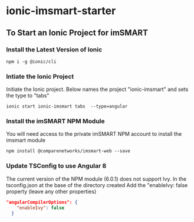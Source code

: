 # ionic-imsmart-starter
 
## To Start an Ionic Project for imSMART

### Install the Latest Version of Ionic

```console
npm i -g @ionic/cli
```

### Intiate the Ionic Project
Initiate the Ionic project. Below names the project "ionic-imsmart" and sets the type to "tabs"

```console
ionic start ionic-imsmart tabs  --type=angular
```

### Install the imSMART NPM Module
You will need access to the private imSMART NPM account to install the imsmart module

```console
npm install @comparenetworks/imsmart-web --save
```

### Update TSConfig to use Angular 8
The current version of the NPM module (6.0.1) does not support Ivy. In the tsconfig.json at the base of the directory created Add the "enableIvy: false property (leave any other properties)

```json
"angularCompilerOptions": {
    "enableIvy": false
  }
```
